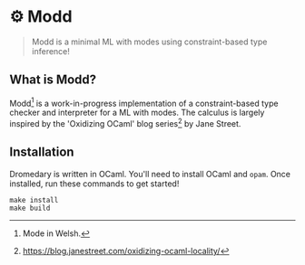 # ⚙️ Modd 
> Modd is a minimal ML with modes using constraint-based type inference!

## What is Modd?

Modd[^1] is a work-in-progress implementation of a constraint-based type checker and interpreter for a ML with modes. 
The calculus is largely inspired by the 'Oxidizing OCaml' blog series[^2] by Jane Street.

[^1]: Mode in Welsh.

[^2]: https://blog.janestreet.com/oxidizing-ocaml-locality/

## Installation

Dromedary is written in OCaml. You'll need to install OCaml and `opam`. 
Once installed, run these commands to get started!
```
make install
make build
```





